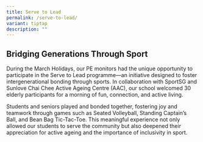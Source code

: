 ```yaml
---
title: Serve to Lead
permalink: /serve-to-lead/
variant: tiptap
description: ""
---
```

<h2>Bridging Generations Through Sport</h2>
<p>During the March Holidays, our PE monitors had the unique opportunity
to participate in the Serve to Lead programme—an initiative designed to
foster intergenerational bonding through sports. In collaboration with
SportSG and Sunlove Chai Chee Active Ageing Centre (AAC), our school welcomed
30 elderly participants for a morning of fun, connection, and active living.</p>
<p>Students and seniors played and bonded together, fostering joy and teamwork
through games such as Seated Volleyball, Standing Captain’s Ball, and Bean
Bag Tic-Tac-Toe. This meaningful experience not only allowed our students
to serve the community but also deepened their appreciation for active
ageing and the importance of inclusivity in sport.</p>
<p></p>